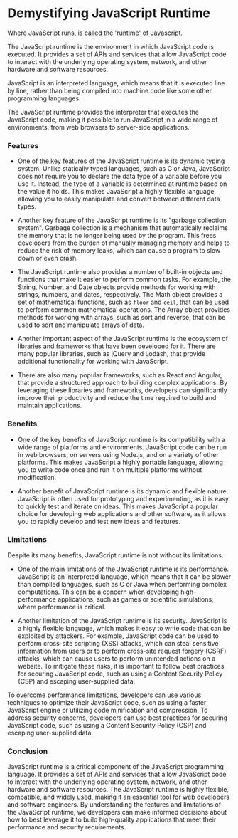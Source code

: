 # Demystifying JavaScript Runtime

Where JavaScript runs, is called the 'runtime' of Javascript.

The JavaScript runtime is the environment in which JavaScript code is executed. It provides a set of APIs and services that allow JavaScript code to interact with the underlying operating system, network, and other hardware and software resources.

JavaScript is an interpreted language, which means that it is executed line by line, rather than being compiled into machine code like some other programming languages.

The JavaScript runtime provides the interpreter that executes the JavaScript code, making it possible to run JavaScript in a wide range of environments, from web browsers to server-side applications.

### Features

* One of the key features of the JavaScript runtime is its dynamic typing system. Unlike statically typed languages, such as C or Java, JavaScript does not require you to declare the data type of a variable before you use it. Instead, the type of a variable is determined at runtime based on the value it holds. This makes JavaScript a highly flexible language, allowing you to easily manipulate and convert between different data types.
    
* Another key feature of the JavaScript runtime is its "garbage collection system". Garbage collection is a mechanism that automatically reclaims the memory that is no longer being used by the program. This frees developers from the burden of manually managing memory and helps to reduce the risk of memory leaks, which can cause a program to slow down or even crash.
    
* The JavaScript runtime also provides a number of built-in objects and functions that make it easier to perform common tasks. For example, the String, Number, and Date objects provide methods for working with strings, numbers, and dates, respectively. The Math object provides a set of mathematical functions, such as `floor` and `ceil`, that can be used to perform common mathematical operations. The Array object provides methods for working with arrays, such as sort and reverse, that can be used to sort and manipulate arrays of data.
    
* Another important aspect of the JavaScript runtime is the ecosystem of libraries and frameworks that have been developed for it. There are many popular libraries, such as jQuery and Lodash, that provide additional functionality for working with JavaScript.
    
* There are also many popular frameworks, such as React and Angular, that provide a structured approach to building complex applications. By leveraging these libraries and frameworks, developers can significantly improve their productivity and reduce the time required to build and maintain applications.
    

### Benefits

* One of the key benefits of JavaScript runtime is its compatibility with a wide range of platforms and environments. JavaScript code can be run in web browsers, on servers using Node.js, and on a variety of other platforms. This makes JavaScript a highly portable language, allowing you to write code once and run it on multiple platforms without modification.
    
* Another benefit of JavaScript runtime is its dynamic and flexible nature. JavaScript is often used for prototyping and experimenting, as it is easy to quickly test and iterate on ideas. This makes JavaScript a popular choice for developing web applications and other software, as it allows you to rapidly develop and test new ideas and features.
    

### Limitations

Despite its many benefits, JavaScript runtime is not without its limitations.

* One of the main limitations of the JavaScript runtime is its performance. JavaScript is an interpreted language, which means that it can be slower than compiled languages, such as C or Java when performing complex computations. This can be a concern when developing high-performance applications, such as games or scientific simulations, where performance is critical.
    
* Another limitation of the JavaScript runtime is its security. JavaScript is a highly flexible language, which makes it easy to write code that can be exploited by attackers. For example, JavaScript code can be used to perform cross-site scripting (XSS) attacks, which can steal sensitive information from users or to perform cross-site request forgery (CSRF) attacks, which can cause users to perform unintended actions on a website. To mitigate these risks, it is important to follow best practices for securing JavaScript code, such as using a Content Security Policy (CSP) and escaping user-supplied data.
    

To overcome performance limitations, developers can use various techniques to optimize their JavaScript code, such as using a faster JavaScript engine or utilizing code minification and compression. To address security concerns, developers can use best practices for securing JavaScript code, such as using a Content Security Policy (CSP) and escaping user-supplied data.

### Conclusion

JavaScript runtime is a critical component of the JavaScript programming language. It provides a set of APIs and services that allow JavaScript code to interact with the underlying operating system, network, and other hardware and software resources. The JavaScript runtime is highly flexible, compatible, and widely used, making it an essential tool for web developers and software engineers. By understanding the features and limitations of the JavaScript runtime, we developers can make informed decisions about how to best leverage it to build high-quality applications that meet their performance and security requirements.